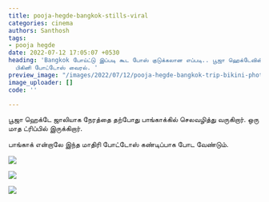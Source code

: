 ```yaml
---
title: pooja-hegde-bangkok-stills-viral
categories: cinema
authors: Santhosh
tags:
- pooja hegde
date: 2022-07-12 17:05:07 +0530
heading: 'Bangkok போய்ட்டு இப்படி கூட போஸ் குடுக்கலான எப்படி.. பூஜா ஹெக்டேவின் ஹாட்
  பிகினி போட்டோஸ் வைரல். '
preview_image: "/images/2022/07/12/pooja-hegde-bangkok-trip-bikini-photos-jpg.jpeg"
image_uploader: []
code: ''

---
```

பூஜா ஹெக்டே ஜாலியாக நேரத்தை தற்போது பாங்காக்கில் செலவழித்து வருகிறார். ஒரு மாத ட்ரிப்பில் இருக்கிறார்.

பாங்காக் என்றாலே இந்த மாதிரி போட்டோஸ் கண்டிப்பாக போட வேண்டும்.

![](/images/2022/07/12/pooja-hegde-bangkok-1-jpg.jpeg)

![](/images/2022/07/12/pooja-hegde-bangkok-3-jpg.jpeg)

![](/images/2022/07/12/pooja-hegde-bangkok-2-jpg.jpeg)
